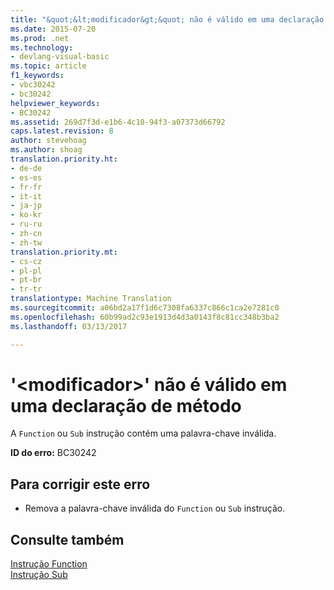 ```yaml
---
title: "&quot;&lt;modificador&gt;&quot; não é válido em uma declaração de método | Documentos do Microsoft"
ms.date: 2015-07-20
ms.prod: .net
ms.technology:
- devlang-visual-basic
ms.topic: article
f1_keywords:
- vbc30242
- bc30242
helpviewer_keywords:
- BC30242
ms.assetid: 269d7f3d-e1b6-4c10-94f3-a07373d66792
caps.latest.revision: 8
author: stevehoag
ms.author: shoag
translation.priority.ht:
- de-de
- es-es
- fr-fr
- it-it
- ja-jp
- ko-kr
- ru-ru
- zh-cn
- zh-tw
translation.priority.mt:
- cs-cz
- pl-pl
- pt-br
- tr-tr
translationtype: Machine Translation
ms.sourcegitcommit: a06bd2a17f1d6c7308fa6337c866c1ca2e7281c0
ms.openlocfilehash: 60b99ad2c93e1913d4d3a0143f8c81cc348b3ba2
ms.lasthandoff: 03/13/2017

---
```

# <a name="39ltmodifiergt39-is-not-valid-on-a-method-declaration"></a>'&lt;modificador&gt;' não é válido em uma declaração de método
A `Function` ou `Sub` instrução contém uma palavra-chave inválida.  
  
 **ID do erro:** BC30242  
  
## <a name="to-correct-this-error"></a>Para corrigir este erro  
  
-   Remova a palavra-chave inválida do `Function` ou `Sub` instrução.  
  
## <a name="see-also"></a>Consulte também  
 [Instrução Function](../../visual-basic/language-reference/statements/function-statement.md)   
 [Instrução Sub](../../visual-basic/language-reference/statements/sub-statement.md)
